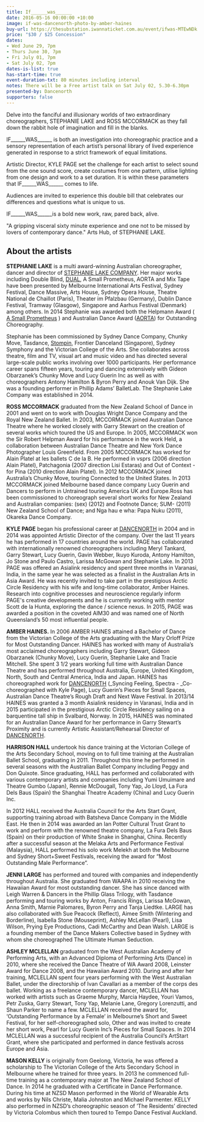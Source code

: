 ```yaml
---
title: If______was______
date: 2016-05-16 00:00:00 +10:00
image: if-was-dancenorth-photo-by-amber-haines
buy-url: https://thesubstation.iwannaticket.com.au/event/ifwas-MTEwNDk
price: "$30 / $25 Concession"
dates:
- Wed June 29, 7pm
- Thurs June 30, 7pm
- Fri July 01, 7pm
- Sat July 02, 7pm
dates-is-list: true
has-start-time: true
event-duration-txt: 80 minutes including interval
notes: There will be a Free artist talk on Sat July 02, 5.30-6.30pm
presented-by: Dancenorth
supporters: false
---
```


Delve into the fanciful and illusionary worlds of two extraordinary choreographers, STEPHANIE LAKE and ROSS MCCORMACK as they fall down the rabbit hole of imagination and fill in the blanks.

IF\_\_\_\_\_\_WAS\_\_\_\_\_\_ is both an investigation into choreographic practice and a sensory representation of each artist’s personal library of lived experience generated in response to a strict framework of equal limitations.

Artistic Director, KYLE PAGE set the challenge for each artist to select sound from the one sound score, create costumes from one pattern, utilise lighting from one design and work to a set duration. It is within these parameters that IF\_\_\_\_\_\_WAS\_\_\_\_\_\_ comes to life.

Audiences are invited to experience this double bill that celebrates our differences and questions what is unique to us.

IF\_\_\_\_\_\_WAS\_\_\_\_\_\_is a bold new work, raw, pared back, alive.

"A gripping visceral sixty minute experience and one not to be missed by lovers of contemporary dance." Arts Hub, of STEPHANIE LAKE.

## About the artists

**STEPHANIE LAKE** is a multi award-winning Australian choreographer, dancer and director of [STEPHANIE LAKE COMPANY](http://stephanielake.com.au/). Her major works including Double Blind, [DUAL](http://stephanielake.com.au/showcaseportfolio/dual/), A Small Prometheus, AORTA and Mix Tape have been presented by Melbourne International Arts Festival, Sydney Festival, Dance Massive, Arts House, Sydney Opera House, Theatre National de Chaillot (Paris), Theater im Pfalzbau (Germany), Dublin Dance Festival, Tramway (Glasgow), Singapore and Aarhus Festival (Denmark) among others. In 2014 Stephanie was awarded both the Helpmann Award ( [A Small Prometheus](http://stephanielake.com.au/showcaseportfolio/a-small-prometheus/) ) and Australian Dance Award ([AORTA](http://stephanielake.com.au/showcaseportfolio/aorta/)) for Outstanding Choreography.

Stephanie has been commissioned by Sydney Dance Company, Chunky Move, Tasdance,  [Stompin](http://www.stompin.net/pub/), Frontier Danceland (Singapore), Sydney Symphony and the Victorian College of the Arts. She collaborates across theatre, film and TV, visual art and music video and has directed several large-scale public works involving over 1000 participants. Her performance career spans fifteen years, touring and dancing extensively with Gideon Obarzanek’s Chunky Move and Lucy Guerin Inc as well as with choreographers Antony Hamilton & Byron Perry and Anouk Van Dijk. She was a founding performer in Phillip Adams’ BalletLab. The Stephanie Lake Company was established in 2014.

**ROSS MCCORMACK** graduated from the New Zealand School of Dance in 2001 and went on to work with Douglas Wright Dance Company and the Royal New Zealand Ballet. In 2003, MCCORMACK joined Australian Dance Theatre where he worked closely with Garry Stewart on the creation of several works which toured the US and Europe. In 2005, MCCORMACK won the Sir Robert Helpman Award for his performance in the work Held, a collaboration between Australian Dance Theatre and New York Dance Photographer Louis Greenfield. From 2005 MCCORMACK has worked for Alain Platel at les ballets C de la B. He performed in vsprs (2006 direction Alain Platel), Patchagonia (2007 direction Lisi Estaras) and Out of Context - for Pina (2010 direction Alain Platel). In 2012 MCCORMACK joined Australia’s Chunky Move, touring Connected to the United States. In 2013 MCCORMACK joined Melbourne based dance company Lucy Guerin and Dancers to perform in Untrained touring America UK and Europe.Ross has been commissioned to choreograph several short works for New Zealand and Australian companies: (sex) (2012) and Footnote Dance; SUM- (2011) New Zealand School of Dance; and Nga hau e wha: Papa Nuku (2011), Okareka Dance Company.

**KYLE PAGE** began his professional career at [DANCENORTH](http://www.dancenorth.com.au/#intro1) in 2004 and in 2014 was appointed Artistic Director of the company. Over the last 11 years he has performed in 17 countries around the world. PAGE has collaborated with internationally renowned choreographers including Meryl Tankard, Garry Stewart, Lucy Guerin, Gavin Webber, Ikuyo Kuroda, Antony Hamilton, Jo Stone and Paulo Castro, Larissa McGowan and Stephanie Lake. In 2013 PAGE was offered an Asialink residency and spent three months in Varanasi, India, in the same year he was selected as a finalist in the Australian Arts in Asia Award. He was recently invited to take part in the prestigious Arctic Circle Residency with his wife and long-time collaborator, Amber Haines. Research into cognitive processes and neuroscience regularly inform PAGE's creative developments and he is currently working with mentor Scott de la Hunta, exploring the dance / science nexus. In 2015, PAGE was awarded a position in the coveted AIM30 and was named one of North Queensland’s 50 most influential people.

**AMBER HAINES.** In 2006 AMBER HAINES attained a Bachelor of Dance from the Victorian College of the Arts graduating with the Mary Orloff Prize for Most Outstanding Dancer. HAINES has worked with many of Australia’s most acclaimed choreographers including Garry Stewart, Gideon Obarzanek (Chunky Move), Lucy Guerin, Stephanie Lake and Tracie Mitchell.  She spent 3 1/2 years working full time with Australian Dance Theatre and has performed throughout Australia, Europe, United Kingdom, North, South and Central America, India and Japan. HAINES has choreographed work for [DANCENORTH](http://www.dancenorth.com.au/#intro1) (_Syncing Feeling, Spectra - _Co-choreographed with Kyle Page), Lucy Guerin’s Pieces for Small Spaces, Australian Dance Theatre’s Rough Draft and Next Wave Festival. In 2013/14 HAINES was granted a 3 month Asialink residency in Varanasi, India and in 2015 participated in the prestigious Arctic Circle Residency sailing on a barquentine tall ship in Svalbard, Norway. In 2015, HAINES was nominated for an Australian Dance Award for her performance in Garry Stewart’s Proximity and is currently Artistic Assistant/Rehearsal Director of [DANCENORTH](http://www.dancenorth.com.au/#intro1).

**HARRISON HALL** undertook his dance training at the Victorian College of the Arts Secondary School, moving on to full time training at the Australian Ballet School, graduating in 2011. Throughout this time he performed in several seasons with the Australian Ballet Company including Peggy and Don Quixote. Since graduating, HALL has performed and collaborated with various contemporary artists and companies including Yumi Umuimare and Theatre Gumbo (Japan), Rennie McDougall, Tony Yap, Jo Lloyd, La Fura Dels Baus (Spain) the Shanghai Theatre Academy (China) and Lucy Guerin Inc.

In 2012 HALL received the Australia Council for the Arts Start Grant, supporting training abroad with Batsheva Dance Company in the Middle East. He then in 2014 was awarded an Ian Potter Cultural Trust Grant to work and perform with the renowned theatre company, La Fura Dels Baus (Spain) on their production of White Snake in Shanghai, China. Recently after a successful season at the Melaka Arts and Performance Festival (Malaysia), HALL performed his solo work Melekh at both the Melbourne and Sydney Short+Sweet Festivals, receiving the award for “Most Outstanding Male Performance”.

**JENNI LARGE** has performed and toured with companies and independently throughout Australia. She graduated from WAAPA in 2010 receiving the Hawaiian Award for most outstanding dancer. She has since danced with Leigh Warren & Dancers in the Phillip Glass Trilogy, with Tasdance performing and touring works by Anton, Francis Rings, Larissa McGowan, Anna Smith, Marnie Palomares, Byron Perry and Tanja Liedtke. LARGE has also collaborated with Sue Peacock (Reflect), Aimee Smith (Wintering and Borderline), Isabella Stone (Mouseprint), Ashley McLellan (Pearl), Lisa Wilson, Prying Eye Productions, Cadi McCarthy and Dean Walsh. LARGE is a founding member of the Dance Makers Collective based in Sydney with whom she choreographed The Ultimate Human Seduction.

**ASHLEY MCLELLAN** graduated from the West Australian Academy of Performing Arts, with an Advanced Diploma of Performing Arts (Dance) in 2010, where she received the Dance Theatre of WA Award 2008, Leinster Award for Dance 2008, and the Hawaiian Award 2010. During and after her training, MCLELLAN spent four years performing with the West Australian Ballet, under the directorship of Ivan Cavallari as a member of the corps des ballet. Working as a freelance contemporary dancer, MCLELLAN has worked with artists such as Graeme Murphy, Marcia Haydee, Youri Vamos, Petr Zuska, Garry Stewart, Tony Yap, Melanie Lane, Gregory Lorenzutti, and Shaun Parker to name a few. MCLELLAN received the award for, ‘Outstanding Performance by a Female’ in Melbourne’s Short and Sweet Festival, for her self-choreographed solo, Other and was invited to create her short work, Pearl for Lucy Guerin Inc’s Pieces for Small Spaces. In 2014 MCLELLAN was a successful recipient of the Australia Council’s ArtStart Grant, where she participated and performed in dance festivals across Europe and Asia.

**MASON KELLY** is originally from Geelong, Victoria, he was offered a scholarship to The Victorian College of the Arts Secondary School in Melbourne where he trained for three years.  In 2013 he commenced full-time training as a contemporary major at The New Zealand School of Dance. In 2014 he graduated with a Certificate in Dance Performance. During his time at NZSD Mason performed in the World of Wearable Arts and works by Nils Christe, Malia Johnston and Michael Parmenter. KELLY also performed in NZSD’s choreographic season of ’The Residents’ directed by Victoria Colombus which then toured to Tempo Dance Festival Auckland.
